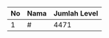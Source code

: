 | No | Nama            | Jumlah Level |
|----|-----------------|--------------|
| 1  | #    |    4471        |
